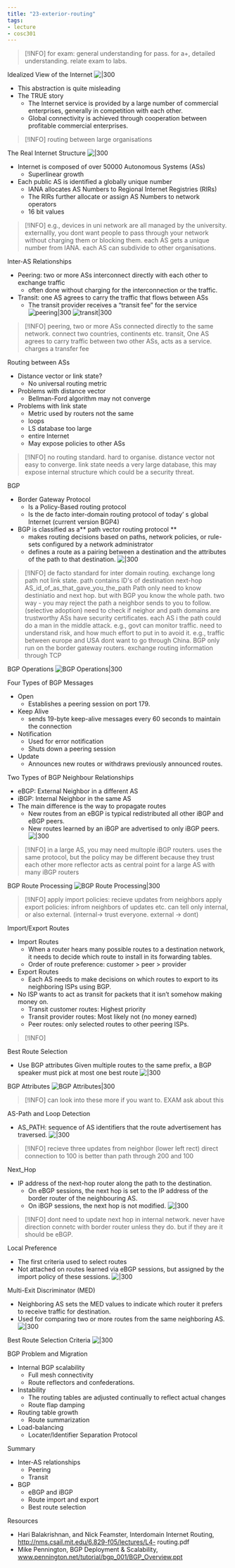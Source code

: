 ```yaml
---
title: "23-exterior-routing"
tags: 
- lecture
- cosc301
---
```


> [!INFO] for exam: general understanding for pass. for a+, detailed understanding.
> relate exam to labs.

Idealized View of the Internet
![|300](https://i.imgur.com/CT5aQA6.png)
- This abstraction is quite misleading 
- The TRUE story 
	- The Internet service is provided by a large number of commercial enterprises, generally in competition with each other. 
	- Global connectivity is achieved through cooperation between profitable commercial enterprises.

> [!INFO] routing between large organisations
> 

The Real Internet Structure
![|300](https://i.imgur.com/hgHUv9a.png)
- Internet is composed of over 50000 Autonomous Systems (ASs) 
	- Superlinear growth 
- Each public AS is identified a globally unique number 
	- IANA allocates AS Numbers to Regional Internet Registries (RIRs) 
	- The RIRs further allocate or assign AS Numbers to network operators 
	- 16 bit values

> [!INFO] e.g., devices in uni network are all managed by the university. externallly, 
> you dont want people to pass through your network without charging them or blocking them. 
> each AS gets a unique number from IANA. each AS can subdivide to other organisations. 
	
Inter-AS Relationships
- Peering: two or more ASs interconnect directly with each other to exchange traffic 
	- often done without charging for the interconnection or the traffic.
- Transit: one AS agrees to carry the traffic that flows between ASs 
	- The transit provider receives a “transit fee” for the service
![peering|300](https://i.imgur.com/TNFWg1z.png)
![transit|300](https://i.imgur.com/UFGJoW2.png)

> [!INFO] peering, two or more ASs connected directly to the same network. connect two countries, continents etc. 
> transit, One AS agrees to carry traffic between two other ASs, acts as a service. charges a transfer fee

Routing between ASs 
- Distance vector or link state? 
	- No universal routing metric 
- Problems with distance vector 
	- Bellman-Ford algorithm may not converge 
- Problems with link state 
	- Metric used by routers not the same 
	- loops 
	- LS database too large 
	- entire Internet 
	- May expose policies to other ASs

> [!INFO] no routing standard. hard to organise. distance vector not easy to converge. link state needs a very large database, this may expose internal structure which could be a security threat. 

BGP 
- Border Gateway Protocol 
	- Is a Policy-Based routing protocol 
	- Is the de facto inter-domain routing protocol of today’ s global Internet (current version BGP4) 
- BGP is classified as a** path vector routing protocol **
	- makes routing decisions based on paths, network policies, or rule-sets configured by a network administrator 
	- defines a route as a pairing between a destination and the attributes of the path to that destination.
![|300](https://i.imgur.com/QeA0Tpa.png)

> [!INFO] de facto standard for inter domain routing. exchange long path not link state. path contains ID's of 
> destination	next-hop	AS_id_of_as_that_gave_you_the_path	Path
> only need to know destiniatio and next hop. but with BGP you know the whole path.
> two way - you may reject the path a neighbor sends to you to follow. (selective adoption)
> need to check if neighor and path domains are trustworthy
> ASs have security certificates. each AS i the path could do a man in the middle attack.  e.g., govt can monitor traffic. 
> need to understand risk, and how much effort to put in to avoid it. 
> e.g., traffic between europe and USA dont want to go through China. 
> BGP only run on the border gateway routers. exchange routing information through TCP

BGP Operations
![BGP Operations|300](https://i.imgur.com/eIao7hW.png)

Four Types of BGP Messages 
- Open 
	- Establishes a peering session on port 179. 
- Keep Alive 
	- sends 19-byte keep-alive messages every 60 seconds to maintain the connection 
- Notification 
	- Used for error notification 
	- Shuts down a peering session 
- Update 
	- Announces new routes or withdraws previously announced routes.

Two Types of BGP Neighbour Relationships 
- eBGP: External Neighbor in a different AS 
- iBGP: Internal Neighbor in the same AS
- The main difference is the way to propagate routes 
	- New routes from an eBGP is typical redistributed all other iBGP and eBGP peers. 
	- New routes learned by an iBGP are advertised to only iBGP peers.
![|300](https://i.imgur.com/II3HeEM.png)

> [!INFO] in a large AS, you may need multople iBGP routers. uses the same protocol, but the policy may be different because they trust each other more
> reflector acts as central point for a large AS with many iBGP routers

BGP Route Processing
![BGP Route Processing|300](https://i.imgur.com/ZXrHu4P.png)

> [!INFO] apply import policies: recieve updates from neighbors
> apply export policies: infrom neighbors of updates etc. can tell only internal, or also external. (internal-> trust everyone. external -> dont)

Import/Export Routes 
- Import Routes 
	- When a router hears many possible routes to a destination network, it needs to decide which route to install in its forwarding tables. 
	- Order of route preference: customer > peer > provider 
- Export Routes 
	- Each AS needs to make decisions on which routes to export to its neighboring ISPs using BGP. 
- No ISP wants to act as transit for packets that it isn’t somehow making money on. 
	- Transit customer routes: Highest priority 
	- Transit provider routes: Most likely not (no money earned) 
	- Peer routes: only selected routes to other peering ISPs.

> [!INFO] 

Best Route Selection 
- Use BGP attributes
Given multiple routes to the same prefix, a BGP speaker must pick at most one best route
![|300](https://i.imgur.com/b1YMhwe.png)

BGP Attributes
![BGP Attributes|300](https://i.imgur.com/B11GmqN.png)

> [!INFO] can look into these more if you want to. EXAM ask about this 

AS-Path and Loop Detection
- AS_PATH: sequence of AS identifiers that the route advertisement has traversed.
![|300](https://i.imgur.com/iRDCAwJ.png)

> [!INFO] recieve three updates from neighbor (lower left rect)
> direct connection to 100 is better than path through 200 and 100

Next_Hop 
- IP address of the next-hop router along the path to the destination. 
	- On eBGP sessions, the next hop is set to the IP address of the border router of the neighbouring AS. 
	- On iBGP sessions, the next hop is not modified.
![|300](https://i.imgur.com/CTsG8xq.png)

> [!INFO] dont need to update next hop in internal network. never have direction connetc with border router unless they do. but if they are it should be eBGP. 

Local Preference 
- The first criteria used to select routes 
- Not attached on routes learned via eBGP sessions, but assigned by the import policy of these sessions.
![|300](https://i.imgur.com/4UllIo0.png)

Multi-Exit Discriminator (MED) 
- Neighboring AS sets the MED values to indicate which router it prefers to receive traffic for destination. 
- Used for comparing two or more routes from the same neighboring AS.
![|300](https://i.imgur.com/gG9ayXF.png)

Best Route Selection Criteria
![|300](https://i.imgur.com/hpCBD0g.png)

BGP Problem and Migration 
- Internal BGP scalability 
	- Full mesh connectivity 
	- Route reflectors and confederations. 
- Instability 
	- The routing tables are adjusted continually to reflect actual changes 
	- Route flap damping 
- Routing table growth 
	- Route summarization 
- Load-balancing 
	- Locater/Identifier Separation Protocol
	
Summary 
- Inter-AS relationships 
	- Peering 
	- Transit 
- BGP 
	- eBGP and iBGP 
	- Route import and export 
	- Best route selection

Resources 
- Hari Balakrishnan, and Nick Feamster, Interdomain Internet Routing, http://nms.csail.mit.edu/6.829-f05/lectures/L4- routing.pdf 
- Mike Pennington, BGP Deployment & Scalability, www.pennington.net/tutorial/bgp_001/BGP_Overview.ppt
